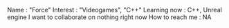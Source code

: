 Name : "Force"
Interest : "Videogames", "C++"
Learning now : C++, Unreal engine
I want to collaborate on nothing right now
How to reach me : NA



<!---
forcedreformed/forcedreformed is a ✨ special ✨ repository because its `README.md` (this file) appears on your GitHub profile.
You can click the Preview link to take a look at your changes.
--->
